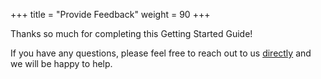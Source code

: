 +++
title = "Provide Feedback"
weight = 90
+++

Thanks so much for completing this Getting Started Guide!

If you have any questions, please feel free to reach out to us [directly](#tbd) and we will be happy to help.



